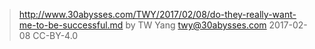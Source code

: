 ﻿> http://www.30abysses.com/TWY/2017/02/08/do-they-really-want-me-to-be-successful.md
> by TW Yang <twy@30abysses.com> 2017-02-08 CC-BY-4.0

#
